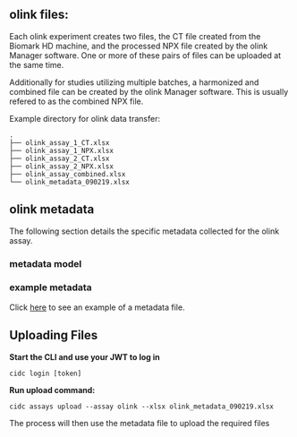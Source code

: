 ## olink files:

Each olink experiment creates two files, the CT file created from the Biomark HD machine, and the processed NPX file created by the olink Manager software. One or more of these pairs of files can be uploaded at the same time.

Additionally for studies utilizing multiple batches, a harmonized and combined file can be created by the olink Manager software. This is usually refered to as the combined NPX file.

Example directory for olink data transfer:
```
.
├── olink_assay_1_CT.xlsx
├── olink_assay_1_NPX.xlsx
├── olink_assay_2_CT.xlsx
├── olink_assay_2_NPX.xlsx
├── olink_assay_combined.xlsx
└── olink_metadata_090219.xlsx
```

## olink metadata

The following section details the specific metadata collected for the olink assay.

### metadata model

### example metadata
Click [here](https://github.com/CIMAC-CIDC/cidc-schemas/raw/master/template_examples/olink_template.xlsx) to see an example of a metadata file.

## Uploading Files

**Start the CLI and use your JWT to log in**
~~~~
cidc login [token]
~~~~

**Run upload command:**
~~~~
cidc assays upload --assay olink --xlsx olink_metadata_090219.xlsx
~~~~

The process will then use the metadata file to upload the required files
